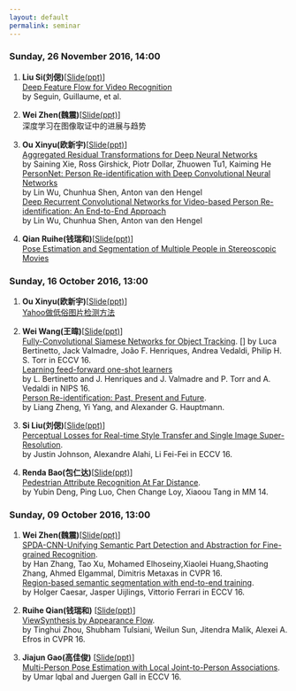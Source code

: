 ```yaml
---
layout: default
permalink: seminar
---
```


### Sunday, 26 November 2016, 14:00 
1. **Liu Si(刘偲)**[[Slide(ppt)](http://pan.baidu.com/s/1miJeQPM)]        
[Deep Feature Flow for Video Recognition](https://128.84.21.199/abs/1611.07715)    
by Seguin, Guillaume, et al.

2. **Wei Zhen(魏震)**[[Slide(ppt)](http://pan.baidu.com/s/1pLyGaDX)]    
深度学习在图像取证中的进展与趋势

3. **Ou Xinyu(欧新宇)**[[Slide(ppt)](http://pan.baidu.com/s/1jHGkVwa)]    
[Aggregated Residual Transformations for Deep Neural Networks](https://arxiv.org/abs/1611.05431)    
by Saining Xie, Ross Girshick, Piotr Dollar, Zhuowen Tu1, Kaiming He    
[PersonNet: Person Re-identification with Deep Convolutional Neural Networks](https://arxiv.org/abs/1601.07255)    
by Lin Wu, Chunhua Shen, Anton van den Hengel    
[Deep Recurrent Convolutional Networks for Video-based Person Re-identification: An End-to-End Approach](https://arxiv.org/abs/1606.01609)    
by Lin Wu,  Chunhua Shen,  Anton van den Hengel

4. **Qian Ruihe(钱瑞和)**[[Slide(ppt)]()]    
[Pose Estimation and Segmentation of Multiple People in Stereoscopic Movies](https://www.google.com.hk/url?sa=t&rct=j&q=&esrc=s&source=web&cd=1&ved=0ahUKEwiTlOSG7MjQAhXKtY8KHaEIBc8QFggbMAA&url=http%3a%2f%2fwww%2edi%2eens%2efr%2f~josef%2fpublications%2fSeguin15%2epdf&usg=AFQjCNHr2B6rO1zGPgPLpel1qPNBhkFzKg&sig2=jqNJssvPnumI1RFhQN1NzA)



### Sunday, 16 October 2016, 13:00 
1. **Ou Xinyu(欧新宇)**[[Slide(ppt)](https://pan.baidu.com/s/1boS8pOj)]        
[Yahoo做低俗图片检测方法](https://yahooeng.tumblr.com/post/151148689421/open-sourcing-a-deep-learning-solution-for)

2. **Wei Wang(王暐)**[[Slide(ppt)](https://pan.baidu.com/s/1bpkjpqn)]    
[Fully-Convolutional Siamese Networks for Object Tracking](https://arxiv.org/pdf/1606.09549.pdf).   [] 
by Luca Bertinetto, Jack Valmadre, João F. Henriques, Andrea Vedaldi, Philip H. S. Torr in ECCV 16.   
[Learning feed-forward one-shot learners](https://arxiv.org/abs/1606.05233)   
by L. Bertinetto and J. Henriques and J. Valmadre and P. Torr and A. Vedaldi in NIPS 16.   
[Person Re-identification: Past, Present and Future](https://arxiv.org/pdf/1610.02984.pdf).    
by Liang Zheng, Yi Yang, and Alexander G. Hauptmann.

3. **Si Liu(刘偲)**[[Slide(ppt)](https://pan.baidu.com/s/1i5g9lv3)]    
[Perceptual Losses for Real-time Style Transfer and Single Image Super-Resolution](https://arxiv.org/abs/1603.08155).    
by Justin Johnson, Alexandre Alahi, Li Fei-Fei in ECCV 16.

4. **Renda Bao(包仁达)**[[Slide(ppt)](https://pan.baidu.com/s/1bJgW3s)]    
[Pedestrian Attribute Recognition At Far Distance](https://arxiv.org/abs/1608.08526).    
by Yubin Deng, Ping Luo, Chen Change Loy, Xiaoou Tang in MM 14.


### Sunday, 09 October 2016, 13:00 
1. **Wei Zhen(魏震)**[[Slide(ppt)](https://pan.baidu.com/s/1hsx5VCC)]        
    [SPDA-CNN-Unifying Semantic Part Detection and Abstraction for Fine-grained Recognition](https://www.google.com/url?sa=t&rct=j&q=&esrc=s&source=web&cd=1&ved=0ahUKEwiIo5zl9tLPAhVJ74MKHYP7CroQFggeMAA&url=http%3A%2F%2Fpaul.rutgers.edu%2F~hz138%2Fpublications%2FCVPR16.pdf&usg=AFQjCNGm3K24qSZQiRV3Xq6ntuwyKxL9rA&sig2=WS0K3_ozrzsr0IQqFCuRkw).        
    by Han Zhang, Tao Xu, Mohamed Elhoseiny,Xiaolei Huang,Shaoting Zhang, Ahmed Elgammal, Dimitris Metaxas in CVPR 16.    
    [Region-based semantic segmentation with end-to-end training](https://arxiv.org/abs/1607.07671).    
    by Holger Caesar, Jasper Uijlings, Vittorio Ferrari in ECCV 16.    


2. **Ruihe Qian(钱瑞和)**    [[Slide(ppt)](https://pan.baidu.com/s/1nuFw0ch)]    
[ViewSynthesis by Appearance Flow](https://arxiv.org/abs/1605.03557).    
by Tinghui Zhou, Shubham Tulsiani, Weilun Sun, Jitendra Malik, Alexei A. Efros in CVPR 16.

3. **Jiajun Gao(高佳俊)**    [[Slide(ppt)](https://pan.baidu.com/s/1jH9wRlW)]    
[Multi-Person Pose Estimation with Local Joint-to-Person Associations](https://arxiv.org/abs/1608.08526).    
by Umar lqbal and Juergen Gall in ECCV 16.


